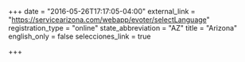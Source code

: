 +++
date = "2016-05-26T17:17:05-04:00"
external_link = "https://servicearizona.com/webapp/evoter/selectLanguage"
registration_type = "online"
state_abbreviation = "AZ"
title = "Arizona"
english_only = false 
selecciones_link = true


+++

